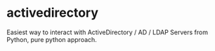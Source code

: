 activedirectory
===============

Easiest way to interact with ActiveDirectory / AD / LDAP Servers from Python, pure python approach. 
